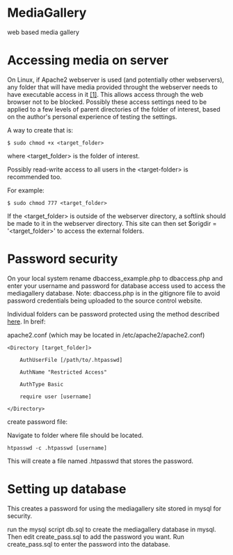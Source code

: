 # MediaGallery
web based media gallery

# Accessing media on server
On Linux, if Apache2 webserver is used (and potentially other webservers), any folder that will have media provided throught the webserver needs to have executable access in it [[1]](https://askubuntu.com/questions/688538/how-to-allow-apache-to-access-another-directory-ouside-html-www). This allows access through the web browser not to be blocked. Possibly these access settings need to be applied to a few levels of parent directories of the folder of interest, based on the author's personal experience of testing the settings.

A way to create that is:

`$ sudo chmod +x <target_folder>`

where \<target_folder\> is the folder of interest.

Possibly read-write access to all users in the \<target-folder\> is recommended too.

For example:

`$ sudo chmod 777 <target_folder>`

If the \<target_folder\> is outside of the webserver directory, a softlink should be made to it in the webserver directory. This site can then set $origdir = '\<target_folder\>' to access the external folders.

# Password security
On your local system rename dbaccess_example.php to dbaccess.php and enter your username and password for database access used to access the mediagallery database. Note: dbaccess.php is in the gitignore file to avoid password credentials being uploaded to the source control website.

Individual folders can be password protected using the method described [here](https://electrictoolbox.com/apache-password-protect-directory/). In breif:

apache2.conf (which may be located in /etc/apache2/apache2.conf)

`<Directory [target_folder]>`

`    AuthUserFile [/path/to/.htpasswd]`

`    AuthName "Restricted Access"`

`    AuthType Basic`

`    require user [username]`

`</Directory>`

create password file:

Navigate to folder where file should be located. 

`htpasswd -c .htpasswd [username]`

This will create a file named .htpasswd that stores the password.

# Setting up database

This creates a password for using the mediagallery site stored in mysql for security.

run the mysql script db.sql to create the mediagallery database in mysql.
Then edit create_pass.sql to add the password you want.
Run create_pass.sql to enter the password into the database.